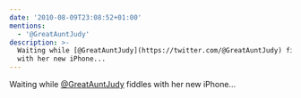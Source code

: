 ```yaml
---
date: '2010-08-09T23:08:52+01:00'
mentions:
  - '@GreatAuntJudy'
description: >-
  Waiting while [@GreatAuntJudy](https://twitter.com/@GreatAuntJudy) fiddles
  with her new iPhone...
---
```

Waiting while [@GreatAuntJudy](https://twitter.com/@GreatAuntJudy) fiddles with her new iPhone...

